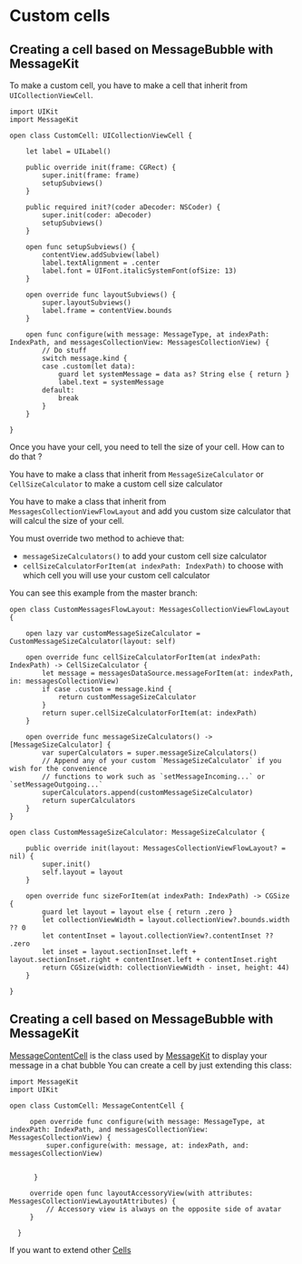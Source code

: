 # Custom cells 

## Creating a cell based on MessageBubble with MessageKit

To make a custom cell, you have to make a cell that inherit from `UICollectionViewCell`.

```
import UIKit
import MessageKit

open class CustomCell: UICollectionViewCell {
    
    let label = UILabel()
    
    public override init(frame: CGRect) {
        super.init(frame: frame)
        setupSubviews()
    }
    
    public required init?(coder aDecoder: NSCoder) {
        super.init(coder: aDecoder)
        setupSubviews()
    }
    
    open func setupSubviews() {
        contentView.addSubview(label)
        label.textAlignment = .center
        label.font = UIFont.italicSystemFont(ofSize: 13)
    }
    
    open override func layoutSubviews() {
        super.layoutSubviews()
        label.frame = contentView.bounds
    }
    
    open func configure(with message: MessageType, at indexPath: IndexPath, and messagesCollectionView: MessagesCollectionView) {
        // Do stuff
        switch message.kind {
        case .custom(let data):
            guard let systemMessage = data as? String else { return }
            label.text = systemMessage
        default:
            break
        }
    }
    
}
```

Once you have your cell, you need to tell the size of your cell. How can to do that ?

You have to make a class that inherit from `MessageSizeCalculator` or `CellSizeCalculator` to make a custom cell size calculator

You have to make a class that inherit from `MessagesCollectionViewFlowLayout` and add you custom size calculator that will calcul the size of your cell.

You must override two method to achieve that:

- `messageSizeCalculators()` to add your custom cell size calculator
- `cellSizeCalculatorForItem(at indexPath: IndexPath)` to choose with which cell you will use your custom cell calculator


You can see this example from the master branch:

```
open class CustomMessagesFlowLayout: MessagesCollectionViewFlowLayout {
    
    open lazy var customMessageSizeCalculator = CustomMessageSizeCalculator(layout: self)
    
    open override func cellSizeCalculatorForItem(at indexPath: IndexPath) -> CellSizeCalculator {
        let message = messagesDataSource.messageForItem(at: indexPath, in: messagesCollectionView)
        if case .custom = message.kind {
            return customMessageSizeCalculator
        }
        return super.cellSizeCalculatorForItem(at: indexPath)
    }
    
    open override func messageSizeCalculators() -> [MessageSizeCalculator] {
        var superCalculators = super.messageSizeCalculators()
        // Append any of your custom `MessageSizeCalculator` if you wish for the convenience
        // functions to work such as `setMessageIncoming...` or `setMessageOutgoing...`
        superCalculators.append(customMessageSizeCalculator)
        return superCalculators
    }
}

open class CustomMessageSizeCalculator: MessageSizeCalculator {
    
    public override init(layout: MessagesCollectionViewFlowLayout? = nil) {
        super.init()
        self.layout = layout
    }
    
    open override func sizeForItem(at indexPath: IndexPath) -> CGSize {
        guard let layout = layout else { return .zero }
        let collectionViewWidth = layout.collectionView?.bounds.width ?? 0
        let contentInset = layout.collectionView?.contentInset ?? .zero
        let inset = layout.sectionInset.left + layout.sectionInset.right + contentInset.left + contentInset.right
        return CGSize(width: collectionViewWidth - inset, height: 44)
    }
  
}

```

## Creating a cell based on MessageBubble with MessageKit

[MessageContentCell](https://github.com/MessageKit/MessageKit/blob/master/Sources/Views/Cells/MessageContentCell.swift) is the class used by [MessageKit](https://github.com/MessageKit/MessageKit) to display your message in a chat bubble
You can create a cell by just extending this class: 

```
import MessageKit
import UIKit

open class CustomCell: MessageContentCell {

     open override func configure(with message: MessageType, at indexPath: IndexPath, and messagesCollectionView: MessagesCollectionView) {
         super.configure(with: message, at: indexPath, and: messagesCollectionView)


      }

     override open func layoutAccessoryView(with attributes: MessagesCollectionViewLayoutAttributes) {
         // Accessory view is always on the opposite side of avatar
     }
  
  }
```

If you want to extend other [Cells](https://github.com/MessageKit/MessageKit/blob/master/Sources/Views/Cells)
